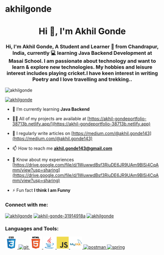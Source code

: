 # akhilgonde

<h1 align="center">Hi 👋, I'm Akhil Gonde</h1>
<h3 align="center">Hi, I'm Akhil Gonde, A Student and Learner 🚀 from Chandrapur, India, currently 💻 learning Java Backend Development at Masai School. I am passionate about technology and want to learn & explore new technologies. My hobbies and leisure interest includes playing cricket.I have keen interest in writing Poetry and I love travelling and trekking..</h3>
 
<p align="left"> <img src="https://komarev.com/ghpvc/?username=akhilgonde&label=Profile%20views&color=0e75b6&style=flat" alt="akhilgonde" /> </p>

<p align="left"> <a href="https://github.com/ryo-ma/github-profile-trophy"><img src="https://github-profile-trophy.vercel.app/?username=akhilgonde" alt="akhilgonde" /></a> </p>

- 🌱 I’m currently learning **Java Backend**

- 👨‍💻 All of my projects are available at [https://akhil-gondeportfolio-38713b.netlify.app/](https://akhil-gondeportfolio-38713b.netlify.app)

- 📝 I regularly write articles on [https://medium.com/@akhil.gonde143](https://medium.com/@akhil.gonde143)

- 📫 How to reach me **akhil.gonde143@gmail.com**

- 📄 Know about my experiences [https://drive.google.com/file/d/1WuwwdBsf3RiuDE6JR9UAm9BlSi4CqAmm/view?usp=sharing](https://drive.google.com/file/d/1WuwwdBsf3RiuDE6JR9UAm9BlSi4CqAmm/view?usp=sharing)

- ⚡ Fun fact **I think I am Funny**

<h3 align="left">Connect with me:</h3>
<p align="left">
<a href="https://twitter.com/akhilgonde" target="blank"><img align="center" src="https://raw.githubusercontent.com/rahuldkjain/github-profile-readme-generator/master/src/images/icons/Social/twitter.svg" alt="akhilgonde" height="30" width="40" /></a>
<a href="https://linkedin.com/in/akhil-gonde-31914918a" target="blank"><img align="center" src="https://raw.githubusercontent.com/rahuldkjain/github-profile-readme-generator/master/src/images/icons/Social/linked-in-alt.svg" alt="akhil-gonde-31914918a" height="30" width="40" /></a>
<a href="https://instagram.com/akhilgonde" target="blank"><img align="center" src="https://raw.githubusercontent.com/rahuldkjain/github-profile-readme-generator/master/src/images/icons/Social/instagram.svg" alt="akhilgonde" height="30" width="40" /></a>
</p>

<h3 align="left">Languages and Tools:</h3>
<p align="left"> <a href="https://www.w3schools.com/css/" target="_blank" rel="noreferrer"> <img src="https://raw.githubusercontent.com/devicons/devicon/master/icons/css3/css3-original-wordmark.svg" alt="css3" width="40" height="40"/> </a> <a href="https://git-scm.com/" target="_blank" rel="noreferrer"> <img src="https://www.vectorlogo.zone/logos/git-scm/git-scm-icon.svg" alt="git" width="40" height="40"/> </a> <a href="https://www.w3.org/html/" target="_blank" rel="noreferrer"> <img src="https://raw.githubusercontent.com/devicons/devicon/master/icons/html5/html5-original-wordmark.svg" alt="html5" width="40" height="40"/> </a> <a href="https://www.java.com" target="_blank" rel="noreferrer"> <img src="https://raw.githubusercontent.com/devicons/devicon/master/icons/java/java-original.svg" alt="java" width="40" height="40"/> </a> <a href="https://developer.mozilla.org/en-US/docs/Web/JavaScript" target="_blank" rel="noreferrer"> <img src="https://raw.githubusercontent.com/devicons/devicon/master/icons/javascript/javascript-original.svg" alt="javascript" width="40" height="40"/> </a> <a href="https://www.mysql.com/" target="_blank" rel="noreferrer"> <img src="https://raw.githubusercontent.com/devicons/devicon/master/icons/mysql/mysql-original-wordmark.svg" alt="mysql" width="40" height="40"/> </a> <a href="https://postman.com" target="_blank" rel="noreferrer"> <img src="https://www.vectorlogo.zone/logos/getpostman/getpostman-icon.svg" alt="postman" width="40" height="40"/> </a> <a href="https://spring.io/" target="_blank" rel="noreferrer"> <img src="https://www.vectorlogo.zone/logos/springio/springio-icon.svg" alt="spring" width="40" height="40"/> </a> </p>

<!-- <p><img align="left" src="https://github-readme-stats.vercel.app/api/top-langs?username=akhilgonde&show_icons=true&locale=en&layout=compact" alt="akhilgonde" /></p>

<p>&nbsp;<img align="center" src="https://github-readme-stats.vercel.app/api?username=akhilgonde&show_icons=true&locale=en" alt="akhilgonde" /></p>

<p><img align="center" src="https://github-readme-streak-stats.herokuapp.com/?user=akhilgonde&" alt="akhilgonde" /></p> -->
